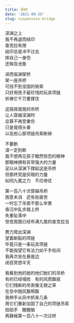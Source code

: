 ```yaml
---
title: 吊桥
date: '2021-09-29'
slug: suspension-bridge
---
```


深渊之上  
我不再退而结印  
查克拉有限  
结印总是冲不过去  
摔自己一身伤  
还殃及池鱼

进而临渊架桥  
架一座吊桥  
可找不到坚固的铁索  
只好用孩子最珍惜的玩具项链  
祈祷它千万要撑住

这摇摇晃晃的吊桥  
让人穿越深渊时  
总算不再受重伤  
只是晃得头晕  
以及担心那项链吊索断掉

不要断  
请一定别断  
我不想再见孩子黯然惊恐的眼神  
那眼神拥有异常强大的力量  
足以从深渊下撑起这座吊桥  
但那终究是灰暗的力量  
如同九尾之力　不应倚仗

第一百八十次穿越吊桥  
困意未消　还有些疲劳  
一时忘了吊索不那么牢靠  
昏沉中乱步踏上桥  
失重坠落中  
惊觉周围已经布满九尾的查克拉泡

费力爬出深渊  
望着断裂的项链  
毕竟只是一条玩具项链  
不能指望它有法力如千手柱间  
我再次坐在悬崖边  
闭目冥想半天

我看到他的她的他们她们的吊桥  
有的已经塌败　有的风雨飘摇  
它们残断的吊索像无根之草  
在空中随风飘啊飘  
我伸手从风中抓来几条  
用它们重新加固了自己的项链吊索  
拍拍手　醒醒脑  
再静候第一百八十一次过桥

<!--# 哔，哔，哔，垃圾车倾倒满车垃圾，请过往行人小心避让。 -->
